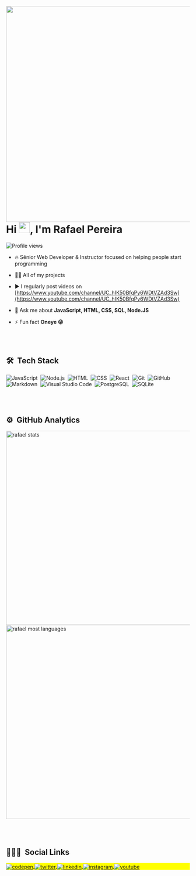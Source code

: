<img align="right" height="590em" src="https://media.graphassets.com/output=format:jpg/resize=height:800,fit:max/at8mKfRESl2YAYYxyMUb"/>
<h1 align="left">Hi <img src="https://raw.githubusercontent.com/kaueMarques/kaueMarques/master/hi.gif" width="30px">, I'm Rafael Pereira</h1>
<p align="left"> <img src="https://komarev.com/ghpvc/?username=rafaelppereira&color=yellow" alt="Profile views" /> </p>

- 🔥 Sênior Web Developer & Instructor focused on helping people start programming 

- 👨‍💻 All of my projects

- ▶️ I regularly post videos on [https://www.youtube.com/channel/UC_hIK50BfqPy6WDtVZAd3Sw](https://www.youtube.com/channel/UC_hIK50BfqPy6WDtVZAd3Sw)

- 💬 Ask me about **JavaScript, HTML, CSS, SQL, Node.JS**

- ⚡ Fun fact **Oneye 😜**

 <br><br>

## 🛠 &nbsp;Tech Stack

![JavaScript](https://img.shields.io/badge/-JavaScript-05122A?style=flat&logo=javascript)&nbsp;
![Node.js](https://img.shields.io/badge/-Node.js-05122A?style=flat&logo=node.js)&nbsp;
![HTML](https://img.shields.io/badge/-HTML-05122A?style=flat&logo=HTML5)&nbsp;
![CSS](https://img.shields.io/badge/-CSS-05122A?style=flat&logo=CSS3&logoColor=1572B6)&nbsp;
![React](https://img.shields.io/badge/-React-05122A?style=flat&logo=react)&nbsp;
![Git](https://img.shields.io/badge/-Git-05122A?style=flat&logo=git)&nbsp;
![GitHub](https://img.shields.io/badge/-GitHub-05122A?style=flat&logo=github)&nbsp;
![Markdown](https://img.shields.io/badge/-Markdown-05122A?style=flat&logo=markdown)&nbsp;
![Visual Studio Code](https://img.shields.io/badge/-Visual%20Studio%20Code-05122A?style=flat&logo=visual-studio-code&logoColor=007ACC)&nbsp;
![PostgreSQL](https://img.shields.io/badge/-PostgreSQL-05122A?style=flat&logo=postgresql)&nbsp;
![SQLite](https://img.shields.io/badge/-SQLite-05122A?style=flat&logo=sqlite)&nbsp;

<br><br>

## ⚙️ &nbsp;GitHub Analytics

<p align="left">
<img width="530em" src="https://github-readme-stats.vercel.app/api?username=rafaelppereira&show_icons=true&theme=vision-friendly-dark" alt="rafael stats"/>
<img width="530em" src="https://github-readme-stats.vercel.app/api/top-langs/?username=rafaelppereira&layout=compact&theme=vision-friendly-dark" alt="rafael most languages"/>
</p>

<br><br>

## 👨🏽‍🦲 &nbsp;Social Links

<p align="left" style="background:yellow">
<a href="https://codepen.io/rafaelppereira" target="_blank">
  <img align="center" src="https://img.shields.io/badge/-rafaelppereira-05122A?style=flat&logo=codepen" alt="codepen"/>
</a>
<a href="https://twitter.com/RafaelP97357505" target="_blank">
  <img align="center" src="https://img.shields.io/badge/-rafaelppereira-05122A?style=flat&logo=twitter" alt="twitter"/>  
</a>
<a href="https://www.linkedin.com/in/rafael-pereira-2089841b0/" target="_blank">
  <img align="center" src="https://img.shields.io/badge/-rafaelppereira-05122A?style=flat&logo=linkedin" alt="linkedin"/>
</a>
<a href="https://www.instagram.com/rafaelppereiraa_/" target="_blank">
 <img align="center" src="https://img.shields.io/badge/-rafaelppereira-05122A?style=flat&logo=instagram" alt="instagram"/>
</a>
<a href="https://www.youtube.com/channel/UC_hIK50BfqPy6WDtVZAd3Sw" target="_blank">
 <img align="center" src="https://img.shields.io/badge/-rafaelppereira-05122A?style=flat&logo=youtube" alt="youtube"/>
</a>
</p>


<!--
**rafaelppereira/rafaelppereira** is a ✨ _special_ ✨ repository because its `README.md` (this file) appears on your GitHub profile.

Here are some ideas to get you started:

- 🔭 I’m currently working on ...
- 🌱 I’m currently learning ...
- 👯 I’m looking to collaborate on ...
- 🤔 I’m looking for help with ...
- 💬 Ask me about ...
- 📫 How to reach me: ...
- 😄 Pronouns: ...
- ⚡ Fun fact: ...
-->

